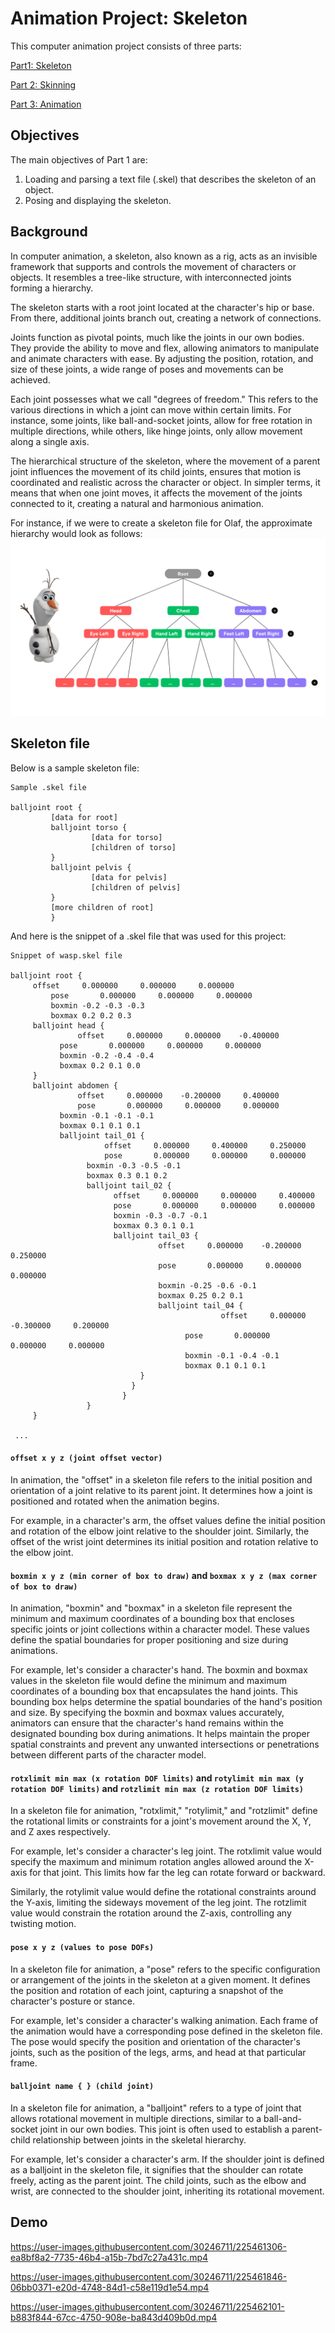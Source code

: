 # Animation Project: Skeleton

This computer animation project consists of three parts: 
 
[Part1: Skeleton](https://github.com/mleonova/Graphics-Part1-Skeleton)
 
[Part 2: Skinning](https://github.com/mleonova/Graphics-Part2-Skinning) 
 
[Part 3: Animation](https://github.com/mleonova/Graphics-Part3-Animation)

## Objectives
The main objectives of Part 1 are:

1. Loading and parsing a text file (.skel) that describes the skeleton of an object.
2. Posing and displaying the skeleton.

## Background
In computer animation, a skeleton, also known as a rig, acts as an invisible framework that supports and controls the movement of characters or objects. It resembles a tree-like structure, with interconnected joints forming a hierarchy.

The skeleton starts with a root joint located at the character's hip or base. From there, additional joints branch out, creating a network of connections.

Joints function as pivotal points, much like the joints in our own bodies. They provide the ability to move and flex, allowing animators to manipulate and animate characters with ease. By adjusting the position, rotation, and size of these joints, a wide range of poses and movements can be achieved.

Each joint possesses what we call "degrees of freedom." This refers to the various directions in which a joint can move within certain limits. For instance, some joints, like ball-and-socket joints, allow for free rotation in multiple directions, while others, like hinge joints, only allow movement along a single axis.

The hierarchical structure of the skeleton, where the movement of a parent joint influences the movement of its child joints, ensures that motion is coordinated and realistic across the character or object. In simpler terms, it means that when one joint moves, it affects the movement of the joints connected to it, creating a natural and harmonious animation.

For instance, if we were to create a skeleton file for Olaf, the approximate hierarchy would look as follows:
![Skeleton diagram](Skeleton_diagram.png)

## Skeleton file

Below is a sample skeleton file:

```
Sample .skel file

balljoint root {
         [data for root]
         balljoint torso {
                  [data for torso]
                  [children of torso]
         }
         balljoint pelvis {
                  [data for pelvis]
                  [children of pelvis]
         }
         [more children of root]
         }
 ```
 
 And here is the snippet of a .skel file that was used for this project:
 
 ```
 Snippet of wasp.skel file 
 
 balljoint root {
  	  offset     0.000000     0.000000     0.000000
          pose       0.000000     0.000000     0.000000
          boxmin -0.2 -0.3 -0.3
          boxmax 0.2 0.2 0.3
	  balljoint head {
	            offset     0.000000     0.000000    -0.400000
		    pose       0.000000     0.000000     0.000000
		    boxmin -0.2 -0.4 -0.4
		    boxmax 0.2 0.1 0.0
	  }
	  balljoint abdomen {
	    	    offset     0.000000    -0.200000     0.400000
	    	    pose       0.000000     0.000000     0.000000
	  	    boxmin -0.1 -0.1 -0.1
	  	    boxmax 0.1 0.1 0.1
	  	    balljoint tail_01 {
	  	      	      offset     0.000000     0.400000     0.250000
	  	      	      pose       0.000000     0.000000     0.000000
	  		      boxmin -0.3 -0.5 -0.1
	  		      boxmax 0.3 0.1 0.2
	  		      balljoint tail_02 {
	  			        offset     0.000000     0.000000     0.400000
	  			        pose       0.000000     0.000000     0.000000
	  			        boxmin -0.3 -0.7 -0.1
	  			        boxmax 0.3 0.1 0.1
	  			        balljoint tail_03 {
	  			      	          offset     0.000000    -0.200000     0.250000
	  			                  pose       0.000000     0.000000     0.000000
	  			      	          boxmin -0.25 -0.6 -0.1
	  			      	          boxmax 0.25 0.2 0.1
	  		  	      	          balljoint tail_04 {
	  		                                    offset     0.000000    -0.300000     0.200000
	  		      			            pose       0.000000     0.000000     0.000000
	  		      			            boxmin -0.1 -0.4 -0.1
	  		      			            boxmax 0.1 0.1 0.1
	  		  		          }
          			        }
      	  	              }
    	          }
      }
      
  ...
  ```

#### ```offset x y z (joint offset vector)```
In animation, the "offset" in a skeleton file refers to the initial position and orientation of a joint relative to its parent joint. It determines how a joint is positioned and rotated when the animation begins.

For example, in a character's arm, the offset values define the initial position and rotation of the elbow joint relative to the shoulder joint. Similarly, the offset of the wrist joint determines its initial position and rotation relative to the elbow joint.

#### ```boxmin x y z (min corner of box to draw)``` and ```boxmax x y z (max corner of box to draw)```

In animation, "boxmin" and "boxmax" in a skeleton file represent the minimum and maximum coordinates of a bounding box that encloses specific joints or joint collections within a character model. These values define the spatial boundaries for proper positioning and size during animations.

For example, let's consider a character's hand. The boxmin and boxmax values in the skeleton file would define the minimum and maximum coordinates of a bounding box that encapsulates the hand joints. This bounding box helps determine the spatial boundaries of the hand's position and size. By specifying the boxmin and boxmax values accurately, animators can ensure that the character's hand remains within the designated bounding box during animations. It helps maintain the proper spatial constraints and prevent any unwanted intersections or penetrations between different parts of the character model.

#### ```rotxlimit min max (x rotation DOF limits)``` and ```rotylimit min max (y rotation DOF limits)``` and ```rotzlimit min max (z rotation DOF limits)```

In a skeleton file for animation, "rotxlimit," "rotylimit," and "rotzlimit" define the rotational limits or constraints for a joint's movement around the X, Y, and Z axes respectively.

For example, let's consider a character's leg joint. The rotxlimit value would specify the maximum and minimum rotation angles allowed around the X-axis for that joint. This limits how far the leg can rotate forward or backward.

Similarly, the rotylimit value would define the rotational constraints around the Y-axis, limiting the sideways movement of the leg joint. The rotzlimit value would constrain the rotation around the Z-axis, controlling any twisting motion.

#### ```pose x y z (values to pose DOFs)```

In a skeleton file for animation, a "pose" refers to the specific configuration or arrangement of the joints in the skeleton at a given moment. It defines the position and rotation of each joint, capturing a snapshot of the character's posture or stance.

For example, let's consider a character's walking animation. Each frame of the animation would have a corresponding pose defined in the skeleton file. The pose would specify the position and orientation of the character's joints, such as the position of the legs, arms, and head at that particular frame.

#### ```balljoint name { } (child joint)```


In a skeleton file for animation, a "balljoint" refers to a type of joint that allows rotational movement in multiple directions, similar to a ball-and-socket joint in our own bodies. This joint is often used to establish a parent-child relationship between joints in the skeletal hierarchy.

For example, let's consider a character's arm. If the shoulder joint is defined as a balljoint in the skeleton file, it signifies that the shoulder can rotate freely, acting as the parent joint. The child joints, such as the elbow and wrist, are connected to the shoulder joint, inheriting its rotational movement.


## Demo

https://user-images.githubusercontent.com/30246711/225461306-ea8bf8a2-7735-46b4-a15b-7bd7c27a431c.mp4



https://user-images.githubusercontent.com/30246711/225461846-06bb0371-e20d-4748-84d1-c58e119d1e54.mp4



https://user-images.githubusercontent.com/30246711/225462101-b883f844-67cc-4750-908e-ba843d409b0d.mp4

